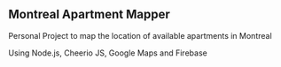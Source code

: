## Montreal Apartment Mapper

Personal Project to map the location of available apartments in Montreal

Using Node.js, Cheerio JS, Google Maps and Firebase
